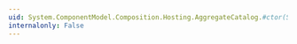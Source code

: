 ```yaml
---
uid: System.ComponentModel.Composition.Hosting.AggregateCatalog.#ctor(System.ComponentModel.Composition.Primitives.ComposablePartCatalog[])
internalonly: False
---
```

